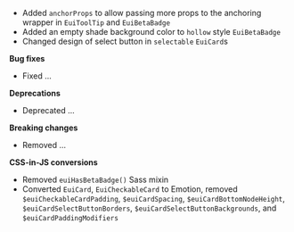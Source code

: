 - Added `anchorProps` to allow passing more props to the anchoring wrapper in `EuiToolTip` and `EuiBetaBadge`
- Added an empty shade background color to `hollow` style `EuiBetaBadge`
- Changed design of select button in `selectable` `EuiCard`s

**Bug fixes**

- Fixed ...

**Deprecations**

- Deprecated ...

**Breaking changes**

- Removed ...

**CSS-in-JS conversions**

- Removed `euiHasBetaBadge()` Sass mixin
- Converted `EuiCard`, `EuiCheckableCard` to Emotion, removed `$euiCheckableCardPadding`, `$euiCardSpacing`, `$euiCardBottomNodeHeight`, `$euiCardSelectButtonBorders`, `$euiCardSelectButtonBackgrounds`, and `$euiCardPaddingModifiers`
